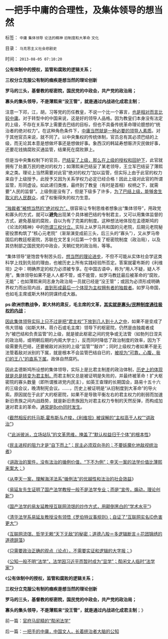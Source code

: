 # 一把手中庸的合理性，及集体领导的想当然

标签： `中庸` `集体领导` `论法的精神` `旧制度和大革命` `文化` 

目录： `马克思主义社会悲剧史`

时间： `2013-08-05 07:10:20`

**公有体制中的授权，监管和腐败的逻辑关系；**

**三权分立克服公有制的痼疾是想当然的理论创新**

**罗马的三头，基督教的枢密院，国民党的中政会，共产党的政治局；**

**寡头的集头领导，不是薄熙来“没王管”，就是通过内战进化成君主制**；

注意一下邓，江，胡，习等党的历任教皇，不说一个比一个寡言，[也是相对而言比较中庸](http://darthvad.blog.sohu.com/132381039.html)。对于转型中的中国来说，这是好的领导人品格。因为教皇们本身没有法定的上级，不存在关系学上需要去巴结的目标，但也不具备传统革命理论臆想的“统治者的绝对权力”。在这种角色条件下，[中庸当然就是一种必要的领导人素质](../../../2009/8/23/传统文化之中庸之道.md)。对于其他官员来说，就不同了。以中央集权的传统体制，官员总有其必须巴结的上级，而无论其本意是想做坏事还是想做好事。象西汉的韩延寿想赈济灾民做好事，还要花钱搞腐败买通监管，结果死在腐败罪上。

但是当中央集权制下的官员，[巴结妥了上级，那么在上级的授权和回护下](../../../2013/6/8/卖官鬻爵瓦解市场竞争,国进民退的跑马圈地；.md)，此官就拥有了处置万民的绝对的权力；如薄熙来巴结妥了某老领导，王立军巴结妥了薄熙来之类。理论上当然需要对此官“绝对的权力”加以监管，但实际上由于此官的权力来自于上级授予，此授予又因为关系学权力必定已经合格！因此上级对此官的所谓监管，形同虚设。如此递归类推，最终到了教皇（有时是首相）权柄之下，就需要“人民的监督”。上级倒是没有了，但是下级多了许多，[为了巴结上级，能够舍生取义的人民群众](../../../2013/2/16/狗腿子“有奶便是娘，缺奶便卖娘”的“忠心耿耿”.md)，成了权衡得失的权力生意。

[“独裁者”被想当然的“绝对权力”，](../../../2012/12/28/妖魔化希特勒，巩固了独裁者的道德优越感.md)很容易让专制思维者想象出“集体领导”，用政党和寡头的方式，就可以**避免**出现某个具体被巴结的专制君主，又可以用集体监督的方式，避免基层的腐败，自以为有了完美的制度。这种想法地体现在孟德斯鸠的《论法的精神》中的[所谓三权分立。](../../../2011/12/3/公有制特征是民粹化，劣币驱逐良币.md)实际上从罗马共和国的元老院，后期元老院秘密投票构筑了“核心元老院”（渐渐演变成前三头，后三头的“寡头”），又从罗马帝国后的教廷枢密院，苏联在文艺复兴后第一个恢复了枢密院制度（政治局），以及其仿制部之国民党的中政会，天朝红党的政治局，等等。

“集体领导”是饱尝专制苦头后，[想当然的理论进步](../../../2013/6/23/宇宙真理的汉语误会，自寻短见的理论自信.md)，不但不可能从实体社会学这类科学上找到先验的理由，也被历史上所有实践经验所否定。答案就霍布斯的《利维坦》之中：明确界定的权力必须被专享。在中国古语中，称为“用人不疑，疑人不用”。集体领导如果不是人人都不管，或不能管，如罗马教廷最后被革命的“腐败，无能”；也如薄熙来同志身为政治局一员就已经是“没王管”；或因为必须形成明确界权力而出现内战，[直到形成最后一个体现为主权拥有者的独裁者](../../../2010/8/17/民主未必进步;；“君权私有”是公有制的必然.md)。如罗马帝国，也如毛主席或斯大林的阴谋终成大器。

**ps:欧洲宗教战争，斯大林的肃反，毛主席的文革，[其实就是寡头/民粹制度通往极权的内战](../../../2009/8/21/古今肃反的道德观之成分决定立场论.md)**；

[因此集体领导实际上只不过是把“君主权”下放到几人到十人之中](../../../2010/8/9/罗马元老院是怎么成为寡头的.md)，如果不是变成了伟大领袖（如斯大林，蒋介石或毛主席）领导下的枢密院，仍然是由独裁者成为“被巴结和负责监管”的上级，就是彼此枢密之间的党争或无法管（如勃列日涅夫的政治局，或明朝后期的内阁大学士），反而同时降低了政治制度的效率，因为下级需要先巴结，还要被敌对派别的上级“监管”“敲诈”；同时上级权力者如果不是无法管着敌对派别的下属，就是根本不会监管巴结自已的，[被视为“可靠，心腹，我们的王八”的直系下属](../../../2011/1/25/有中国特色的“罗伯特议事规则”和“对事不对人”.md)。政体自然腐朽。

因此孟德斯鸠所设想的集体领导，实际上是比君主制差的政治体制，[历史上的体现就是总是转变为君主制。](../../../2010/10/6/为祖国统一而“一帝专政”的罗马四分五裂！万劫不复！.md)而君主制又总是被证明是失败的，并最终被革命！扩大枢密院的寡头数量（即所谓推进党内民主），如英王查理的长期国会，路易十五十六的三级会议，晚清制宪会议。……，历史上被证明是“从旧制度到大革命”的导火索。原因就在于此扩大的枢密院，如果不是导致平衡左右的君主权力的削弱而加速新旧贵族之间内战趋势，就是新旧贵族因为对君主权力专制的天然反弹，而构成加速对君主的革命。[通常是Both同时发生](../../../2013/6/15/自然秩序不可能通过革命建构，“革命!多少复古以你为名”！.md)。

《[截然相反的托马斯.霍布斯与卢梭，《利维坦》被误解的“主权高于人权”“讲政治”](../../../2013/8/1/“司法要讲政治”自谁启蒙？孟德斯鸠，霍布斯，卢梭；.md)》

《[“此派彼派，立场站队”的文革思维，掩盖了“默认权益归于个体”的根本性](../../../2013/8/1/李天一集团“文革式辩护”或奏效于“此派彼派”.md)》

《[民主进程的阻力才是“自下而上”；民主必须双向寻的；不要妖魔化地敌视统治者](../../../2013/8/1/民主进程，法治先于自治，自治先于多党制，多党优先于宪政.md)》

《[讲政治的案件，没有法治的循例价值，“下不为例”；李天一案的法学价值比薄熙来案大；](../../../2013/8/2/讲政治的案例，没有法治的循例价值，“下不为例”.md)》

《[从李天一案，理解海洋法系“循例法”的优越性和法治的社会效益](../../../2013/8/2/辛普森案强化了美国法治，李天一案考察中国有多少法治.md)》

《[易延友先生证明了国产法学教授一般不是法学专业；而是“宣传，煽动，理论创新”](../../../2013/8/2/易延友教授所体现的国产法学教授的专业和水平.md)》

《[国产法学的易友延教授互联网流氓的炒作方式，用颠倒黑白的“学术水平”](../../../2013/8/3/有中国特色的国际接轨，互联网流氓的炒作方式，颠倒黑白的学术水平.md)》

《[清华法学系易延友教授没有领悟《罗伯特议事规则》；自证了“互联网实名ID危害更大”](../../../2013/8/3/清华法学系易延友教授没有领悟《罗伯特议事规则》.md)》

《[互联网流氓、哲学无赖“天下无敌”的秘密；道德八股＝多逻辑断言＋花团锦绣的道德辞藻](../../../2013/8/3/互联网流氓“哲学无赖天下无敌”的秘密.md)》

《[只需要政治正确的观点（论点），不需要实证和逻辑的大字报；](../../../2013/8/3/政治正确得不需要实证和逻辑的大字报.md)》

《[公知一般不明“法学”，法学因习近平而暂时成为“显学”；帮闲文人临时“法学家”](../../../2013/8/5/官府马屁精的“帮闲法学”.md)》

《**公有体制中的授权，监管和腐败的逻辑关系；**

**三权分立克服公有制的痼疾是想当然的理论创新**

**罗马的三头，基督教的枢密院，国民党的中政会，共产党的政治局；**

**寡头的集头领导，不是薄熙来“没王管”，就是通过内战进化成君主制**；》



前一篇：[官府马屁精的“帮闲法学”](../../../2013/8/5/官府马屁精的“帮闲法学”.md)

后一篇：[一把手的中庸，中国文人，长着统治者大脑的公知](../../../2013/8/5/一把手的中庸，中国文人，长着统治者大脑的公知.md)